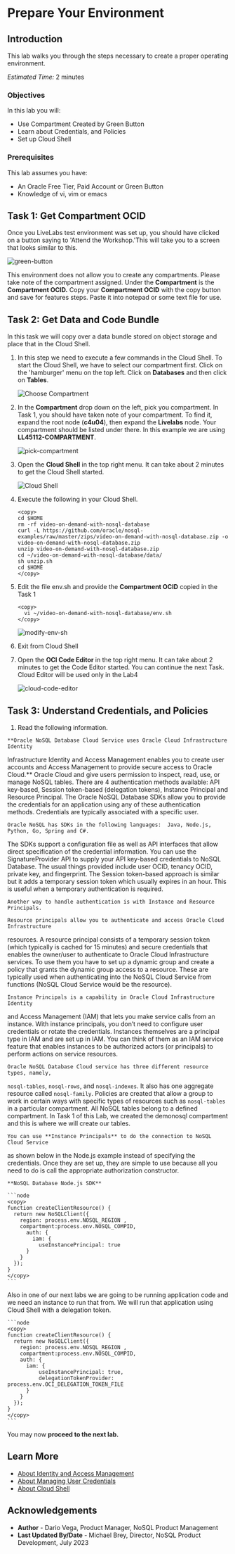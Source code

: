# Prepare Your Environment

## Introduction

This lab walks you through the steps necessary to create a proper operating environment.

_Estimated Time:_ 2 minutes


### Objectives

In this lab you will:
* Use Compartment Created by Green Button
* Learn about Credentials, and Policies
* Set up Cloud Shell

### Prerequisites

This lab assumes you have:

* An Oracle Free Tier, Paid Account or Green Button
* Knowledge of vi, vim or emacs

## Task 1: Get Compartment OCID

Once you LiveLabs test environment was set up, you should have clicked on a button
saying to 'Attend the Workshop.'This will take you to a screen that looks similar to this.

  ![green-button](images/green-button.png)

This environment does not allow you to create any compartments. Please take note
of the compartment assigned. Under the **Compartment** is the **Compartment OCID.**
Copy your **Compartment OCID** with the copy button and save for features steps.
Paste it into notepad or some text file for use.

## Task 2: Get Data and Code Bundle

In this task we will copy over a data bundle stored on object storage and place
that in the Cloud Shell.

1. In this step we need to execute a few commands in the Cloud Shell.
To start the Cloud Shell, we have to select our compartment first.
Click on the 'hamburger' menu on the top left. Click on **Databases**
and then click on **Tables**.

    ![Choose Compartment](images/nosql-tables.png)

2. In the **Compartment** drop down on the left, pick you compartment.
In Task 1, you should have taken note of your compartment. To find it, expand
the root node (**c4u04**), then expand the **Livelabs** node.
Your compartment should be listed under there.
In this example we are using **LL45112-COMPARTMENT**.

    ![pick-compartment](images/pick-compartment.png)

3. Open the **Cloud Shell** in the top right menu. It can take about 2 minutes
to get the Cloud Shell started.

    ![Cloud Shell](https://oracle-livelabs.github.io/common/images/console/cloud-shell.png)

4. Execute the following in your Cloud Shell.

    ```
    <copy>
    cd $HOME
    rm -rf video-on-demand-with-nosql-database
    curl -L https://github.com/oracle/nosql-examples/raw/master/zips/video-on-demand-with-nosql-database.zip -o video-on-demand-with-nosql-database.zip
    unzip video-on-demand-with-nosql-database.zip
    cd ~/video-on-demand-with-nosql-database/data/
    sh unzip.sh
    cd $HOME
    </copy>
    ```

5. Edit the file env.sh and provide the **Compartment OCID** copied in the Task 1

    ```
    <copy>
      vi ~/video-on-demand-with-nosql-database/env.sh
    </copy>
    ```

    ![modify-env-sh](images/modify-env-sh.png)


6. Exit from Cloud Shell

7. Open the **OCI Code Editor** in the top right menu. It can take about 2 minutes
to get the Code Editor started. You can continue the next Task. Cloud Editor
will be used only in the Lab4

    ![cloud-code-editor](images/cloud-code-editor.png)

## Task 3: Understand Credentials, and Policies

  1. Read the following information.

    **Oracle NoSQL Database Cloud Service uses Oracle Cloud Infrastructure Identity
Infrastructure Identity and Access Management enables you to create user accounts
and Access Management to provide secure access to Oracle Cloud.** Oracle Cloud
and give users permission to inspect, read, use, or manage NoSQL tables.  There are 4
authentication methods available: API key-based, Session token-based
(delegation tokens), Instance Principal and Resource Principal. The Oracle NoSQL Database
SDKs allow you to provide the credentials for an application using any of these
authentication methods. Credentials are typically associated with a specific user.

    Oracle NoSQL has SDKs in the following languages:  Java, Node.js, Python, Go, Spring and C#.
The SDKs support a configuration file as well as API interfaces that allow direct
specification of the credential information. You can use the
SignatureProvider API to supply your API key-based credentials to NoSQL Database. The
usual things provided include user OCID, tenancy OCID, private key, and fingerprint.
The Session token-based approach is similar but it adds a temporary session token which
usually expires in an hour.   This is useful when a temporary authentication is
required.

    Another way to handle authentication is with Instance and Resource Principals.

    Resource principals allow you to authenticate and access Oracle Cloud Infrastructure
resources.  A resource principal consists of a temporary session token (which
typically is cached for 15 minutes) and secure
credentials that enables the owner/user to authenticate to Oracle Cloud Infrastructure services.
To use them you have to set up a dynamic group and create a policy that grants the
dynamic group access to a resource.   These are typically used when authenticating
into the NoSQL Cloud Service from functions (NoSQL Cloud Service would be the resource).

    Instance Principals is a capability in Oracle Cloud Infrastructure Identity
and Access Management (IAM) that lets you make service calls from an instance.
With instance principals, you don’t need to configure user credentials or
rotate the credentials. Instances themselves are a principal type in IAM and
are set up in IAM. You can think of them as an IAM service feature that enables
instances to be authorized actors (or principals) to perform actions on service resources.


    Oracle NoSQL Database Cloud service has three different resource types, namely,
`nosql-tables`, `nosql-rows`, and `nosql-indexes`. It also has one aggregate resource
called `nosql-family`. Policies are created that allow a group to work in certain
ways with specific types of resources such as `nosql-tables` in a particular
compartment. All NoSQL tables belong to a defined compartment.
In Task 1 of this Lab, we created the demonosql compartment and this is where
 we will create our tables.

    You can use **Instance Principals** to do the connection to NoSQL Cloud Service
as shown below in the Node.js example instead of specifying the credentials.
Once they are set up, they are simple to use because all you need to do is call
the appropriate authorization constructor.

    **NoSQL Database Node.js SDK**

    ```node
    <copy>
    function createClientResource() {
      return new NoSQLClient({
        region: process.env.NOSQL_REGION ,
        compartment:process.env.NOSQL_COMPID,
          auth: {
            iam: {
              useInstancePrincipal: true
          }
        }
      });
    }
    </copy>
    ```

   Also in one of our next labs we are going to be running application code and we need an
instance to run that from. We will run that application using Cloud Shell
with a delegation token.

    ```node
    <copy>
    function createClientResource() {
      return new NoSQLClient({
        region: process.env.NOSQL_REGION ,
        compartment:process.env.NOSQL_COMPID,
        auth: {
          iam: {
              useInstancePrincipal: true,
              delegationTokenProvider: process.env.OCI_DELEGATION_TOKEN_FILE
          }
        }
      });
    }
    </copy>
    ```

   You may now **proceed to the next lab.**
## Learn More

* [About Identity and Access Management](https://docs.oracle.com/en-us/iaas/Content/Identity/Concepts/overview.htm)
* [About Managing User Credentials](https://docs.oracle.com/en-us/iaas/Content/Identity/Tasks/managingcredentials.htm)
* [About Cloud Shell](https://docs.oracle.com/en-us/iaas/Content/API/Concepts/cloudshellintro.htm)


## Acknowledgements
* **Author** - Dario Vega, Product Manager, NoSQL Product Management
* **Last Updated By/Date** - Michael Brey, Director, NoSQL Product Development, July 2023
